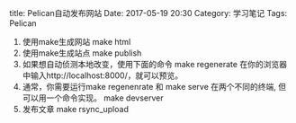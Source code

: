 title: Pelican自动发布网站
Date: 2017-05-19 20:30
Category: 学习笔记
Tags: Pelican

1. 使用make生成网站
    make html
2. 使用make生成站点
    make publish
3. 如果想自动侦测本地改变，使用下面的命令
    make regenerate
在你的浏览器中输入http://localhost:8000/，就可以预览。
4. 通常，你需要运行make regenenrate 和 make serve 在两个不同的终端, 但可以用一个命令实现。
    make devserver
5. 发布文章
    make rsync_upload
